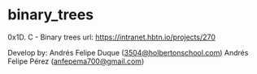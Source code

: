 # binary_trees
0x1D. C - Binary trees
url: https://intranet.hbtn.io/projects/270

Develop by: 
Andrés Felipe Duque (3504@holbertonschool.com)
Andrés Felipe Pérez (anfepema700@gmail.com)
